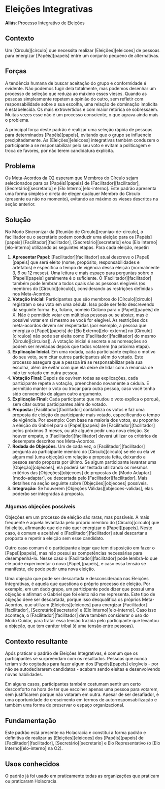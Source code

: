 # Eleições Integrativas

**Aliás**: Processo Integrativo de Eleições

## Contexto

Um \[Círculo\]\[circulo\] que necessita realizar \[Eleições\]\[eleicoes\] de pessoas para energizar \[Papéis\]\[papeis\] entre um conjunto pequeno de alternativas.

## Forças

A tendência humana de buscar aceitação do grupo e conformidade é evidente. Não podemos fugir dela totalmente, mas podemos desenhar um processo de seleção que reduza ao máximo esses vieses. Quando as pessoas simplesmente repetem a opinião do outro, sem refletir com responsabilidade sobre a sua escolha, uma relação de dominação implícita é estabelecida. Os mais extrovertidos e com maior retórica se sobressaem. Muitas vezes esse não é um processo consciente, o que agrava ainda mais o problema.

A principal força deste padrão é realizar uma seleção rápida de pessoas para determinados \[Papéis\]\[papeis\], evitando que o grupo se influencie precipitadamente. As \[Eleições\]\[eleicoes\] integrativas também conduzem o participante a se responsabilizar pelo seu voto e evitam a politicagem e troca de favores, por não terem candidatura explícita.

## Problema

Os Meta-Acordos da O2 esperam que Membros do Círculo sejam selecionados para os \[Papéis\]\[papeis\] de \[Facilitador\]\[facilitador\], \[Secretário\]\[secretario\] e \[Elo Interno\]\[elo-interno\]. Este padrão apresenta uma forma simples e direta de eleger qualquer Membro do Círculo \(presente ou não no momento\), evitando ao máximo os vieses descritos na seção anterior.

## Solução

No Modo Sincronizar da \[Reunião de Círculo\]\[reuniao-de-circulo\], o facilitador ou o secretário podem conduzir uma eleição para os \[Papéis\]\[papeis\] \[Facilitador\]\[facilitador\], \[Secretário\]\[secretario\] e/ou \[Elo Interno\]\[elo-interno\] utilizando as seguintes etapas. Para cada eleição, repetir:

1. **Apresentar Papel**: \[Facilitador\]\[facilitador\] atual descreve o \[Papel\]\[papeis\] que será eleito \(nome, propósito, responsabilidades e artefatos\) e especifica o tempo de vigência dessa eleição \(normalmente 3, 6 ou 12 meses\). Uma leitura e mais espaço para perguntas sobre o \[Papel\]\[papeis\] geralmente é o suficiente. O \[Facilitador\]\[facilitador\] também pode lembrar a todos quais são as pessoas elegíveis \(os membros do \[Círculo\]\[circulo\]\), considerando as restrições definidas nos Meta-Acordos.
2. **Votação Inicial**: Participantes que são membros do \[Círculo\]\[circulo\] registram o seu voto em uma cédula. Isso pode ser feito descrevendo da seguinte forma: Eu, fulano, nomeio Ciclano para o \[Papel\]\[papeis\] de X. Não é permitido votar em múltiplas pessoas ou se abster, mas é possível votar em si mesmo se você for elegível. As restrições dos meta-acordos devem ser respeitadas \(por exemplo, a pessoa que energiza o \[Papel\]\[papeis\] de \[Elo Externo\]\[elo-externo\] no \[Círculo\]\[circulos\] não pode ser eleita como \[Facilitador\]\[facilitador\] do mesmo \[Círculo\]\[circulos\]\). A votação inicial é secreta e as nomeações só podem ser reveladas depois que todos votarem \(na próxima etapa\).
3. **Explicação Inicial**. Em uma rodada, cada participante explica o motivo do seu voto, sem citar outros participantes além do votado. Este processo assegura que a pessoa irá se responsabilizar pela sua escolha, além de evitar com que ela deixe de lidar com a renúncia de não ter votado em outra pessoa.
4. **Votação Final**: Depois de ouvirem todas as explicações, cada participante repete a votação, preenchendo novamente a cédula. É permitido manter o voto ou trocar para outra pessoa, caso você tenha sido convencido de algum outro argumento.
5. **Explicação Final:** Cada participante que mudou o voto explica o porquê, sem citar outros participantes além do votado.
6. **Proposta:** \[Facilitador\]\[facilitador\] contabiliza os votos e faz uma proposta de eleição do participante mais votado, especificando o tempo de vigência. Por exemplo: Com base na maioria dos votos, eu proponho a eleição do Gabriel para o \[Papel\]\[papeis\] de \[Facilitador\]\[facilitador\] pelos próximos 3 meses, ou até alguém pedir uma nova eleição. Se houver empate, o \[Facilitador\]\[facilitador\] deverá utilizar os critérios de desempate descritos nos Meta-Acordos.
7. **Rodada de Objeções**. Um de cada vez, o \[Facilitador\]\[facilitador\] pergunta ao participante membro do \[Círculo\]\[circulo\] se ele ou ela vê algum mal \(uma objeção\) em relação a proposta feita, deixando a pessoa sendo proposta por último. Se algum participante levantar uma \[Objeção\]\[objecoes\], ela poderá ser testada utilizando os mesmos critérios das \[Objeções\]\[objecoes\] de propostas do \[Modo Adaptar\]\[modo-adaptar\], ou descartada pelo \[Facilitador\]\[facilitador\]. Mais detalhes na seção seguinte sobre \[Objeções\]\[objecoes\] possíveis.
8. **Integração:** Se houverem \[Objeções Válidas\]\[objecoes-validas\], elas poderão ser integradas à proposta.

### Algumas objeções possíveis

Objeções em um processo de eleição são raras, mas possíveis. A mais frequente é aquela levantada pelo próprio membro do \[Círculo\]\[circulo\] que foi eleito, afirmando que ele não quer energizar o \[Papel\]\[papeis\]. Neste caso, é comum e aceitável o \[Facilitador\]\[facilitador\] atual descartar a proposta e repetir a eleição sem esse candidato.

Outro caso comum é o participante alegar que tem disposição em fazer o \[Papel\]\[papeis\], mas não possui as competências necessárias para desempenhá-lo. Nesse caso o \[Facilitador\]\[facilitador\] pode lembrá-lo que ele pode experimentar o novo \[Papel\]\[papeis\], e caso essa tensão se manifeste, ele pode pedir uma nova eleição.

Uma objeção que pode ser descartada e desconsiderada nas Eleições Integrativas, é aquela que questiona o próprio processo de eleição. Por exemplo, em um dado grupo, um participante pode dizer que possui uma objeção e afirmar: o Gabriel que foi eleito não me representa. Este tipo de objeção deve ser descartada, porque isso desqualifica os próprios Meta-Acordos, que utilizam \[Eleições\]\[eleicoes\] para energizar \[Facilitador\]\[facilitador\], \[Secretário\]\[secretario\] e \[Elo Interno\]\[elo-interno\]. Caso isso aconteça, o \[Facilitador\]\[facilitador\] deve também considerar o uso do Modo Cuidar, para tratar essa tensão trazida pelo participante que levantou a objeção, que tem caráter tribal \(é uma tensão entre pessoas\).

## Contexto resultante

Após praticar o padrão de Eleições Integrativas, é comum que os participantes se surpreendam com os resultados. Pessoas que nunca teriam sido cogitadas para fazer algum dos \[Papéis\]\[papeis\] elegíveis - por não se autodeclararem candidatos - acabam sendo eleitas e desenvolvendo novas habilidades.

Em alguns casos, participantes também costumam sentir um certo desconforto na hora de ter que escolher apenas uma pessoa para votarem, sem justificarem porque não votaram em outra. Apesar de ser desafiador, é uma oportunidade de crescimento em termos de autorresponsabilização e também uma forma de preservar o espaço organizacional.

## Fundamentação

Este padrão está presente na Holacracia e constitui a forma padrão e definitiva de realizar as \[Eleições\]\[eleicoes\] dos \[Papéis\]\[papeis\] de \[Facilitador\]\[facilitador\], \[Secretário\]\[secretario\] e Elo Representativo \(o \[Elo Interno\]\[elo-interno\] na O2\).

## Usos conhecidos

O padrão já foi usado em praticamente todas as organizações que praticam ou praticaram Holacracia.

